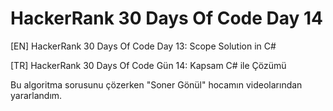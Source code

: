 # HackerRank 30 Days Of Code Day 14

[EN] HackerRank 30 Days Of Code Day 13: Scope Solution in C# 

[TR] HackerRank 30 Days Of Code Gün 14: Kapsam C# ile Çözümü

Bu algoritma sorusunu çözerken "Soner Gönül" hocamın videolarından yararlandım.
